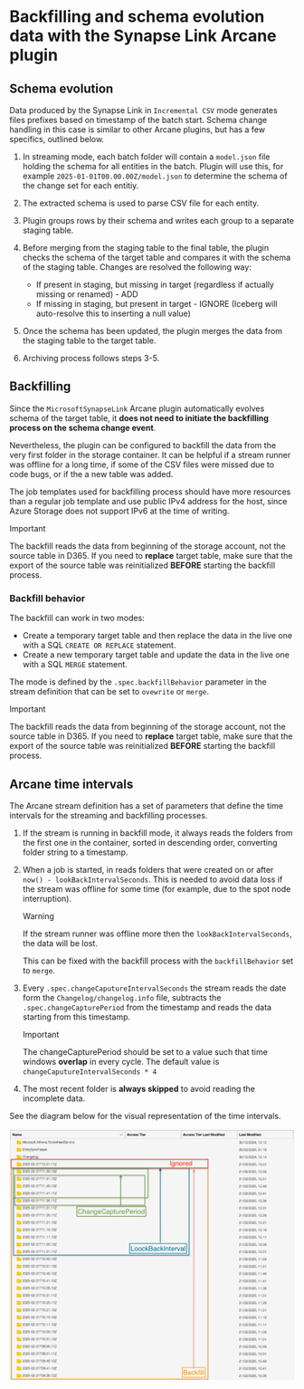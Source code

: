 # Backfilling and schema evolution data with the Synapse Link Arcane plugin

## Schema evolution

Data produced by the Synapse Link in `Incremental CSV` mode generates files prefixes based on timestamp of the batch start. Schema change handling in this case is similar to other Arcane plugins, but has a few specifics, outlined below.


1. In streaming mode, each batch folder will contain a `model.json` file holding the schema for all entities in the batch. Plugin will use this, for example `2025-01-01T00.00.00Z/model.json` to determine the schema of the change set for each entitiy.
 
2. The extracted schema is used to parse CSV file for each entity.
 
3. Plugin groups rows by their schema and writes each group to a separate staging table.
 
4. Before merging from the staging table to the final table, the plugin checks the schema of the target table and compares it
   with the schema of the staging table. Changes are resolved the following way:
     - If present in staging, but missing in target (regardless if actually missing or renamed) - ADD
     - If missing in staging, but present in target - IGNORE (Iceberg will auto-resolve this to inserting a null value)
 
5. Once the schema has been updated, the plugin merges the data from the staging table to the target table.
 
6. Archiving process follows steps 3-5.


## Backfilling

Since the `MicrosoftSynapseLink` Arcane plugin automatically evolves schema of the target table, it **does not need
to initiate the backfilling process on the schema change event**.

Nevertheless, the plugin can be configured to backfill the data from the very first folder in the storage container.
It can be helpful if a stream runner was offline for a long time, if some of the CSV files were missed due to code bugs,
or if the a new table was added.

The job templates used for backfilling process should have more resources than a regular job template and use public IPv4 address for the host, since Azure Storage does not support IPv6 at the time of writing.

> [!IMPORTANT]  
> The backfill reads the data from beginning of the storage account, not the source table in D365.
> If you need to **replace** target table, make sure that the export of the source table was reinitialized **BEFORE** starting
> the backfill process.

### Backfill behavior

The backfill can work in two modes:

- Create a temporary target table and then replace the data in the live one with a SQL `CREATE OR REPLACE` statement.
- Create a new temporary target table and update the data in the live one with a SQL `MERGE` statement.

The mode is defined by the `.spec.backfillBehavior` parameter in the stream definition that can be set to `ovewrite` or `merge`.

> [!IMPORTANT]  
> The backfill reads the data from beginning of the storage account, not the source table in D365.
> If you need to **replace** target table, make sure that the export of the source table was reinitialized **BEFORE** starting
> the backfill process.

## Arcane time intervals

The Arcane stream definition has a set of parameters that define the time intervals for the streaming and backfilling
processes.

1. If the stream is running in backfill mode, it always reads the folders from the first one in the container, sorted in descending order, converting folder string to a timestamp.
2. When a job is started, in reads folders that were created on or after `now() - lookBackIntervalSeconds`. This is needed to
   avoid data loss if the stream was offline for some time (for example, due to the spot node interruption).
   > [!WARNING]  
   > If the stream runner was offline more then the `lookBackIntervalSeconds`, the data will be lost.
   > 
   > This can be fixed with the backfill process with the `backfillBehavior` set to `merge`.
 
3. Every `.spec.changeCaputureIntervalSeconds` the stream reads the date form the `Changelog/changelog.info` file,
   subtracts the `.spec.changeCapturePeriod` from the timestamp and reads the data starting from this timestamp.
   > [!IMPORTANT]  
   > The changeCapturePeriod should be set to a value such that time windows **overlap** in every cycle.
   > The default value is `changeCaputureIntervalSeconds * 4` 

4. The most recent folder is **always skipped** to avoid reading the incomplete data.

See the diagram below for the visual representation of the time intervals.

![Arcane time intervals diagram](arcane_timeline.png)

